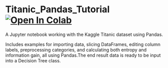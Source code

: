 # Titanic_Pandas_Tutorial [![Open In Colab](https://colab.research.google.com/assets/colab-badge.svg)](https://colab.research.google.com/drive/12z93hzXqv5MPtUNb_BjD-GF0vfr5iwOI)
A Jupyter notebook working with the Kaggle Titanic dataset using Pandas.

Includes examples for importing data, slicing DataFrames, editing column labels, preprocessing categories, and calculating both entropy and information gain, all using Pandas.The end result data is ready to be input into a Decision Tree class.
